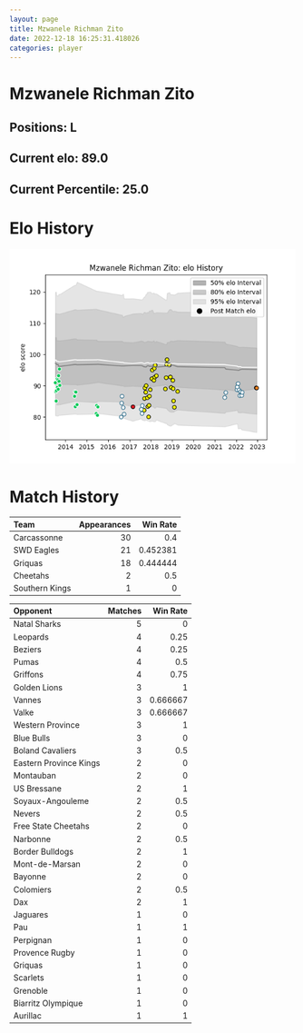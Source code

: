 ```yaml
---  
layout: page  
title: Mzwanele Richman Zito  
date: 2022-12-18 16:25:31.418026  
categories: player  
---
```

# Mzwanele Richman Zito

## Positions: L

## Current elo: 89.0

## Current Percentile: 25.0

# Elo History


![elo history](history_MzwaneleRichmanZito.png)
# Match History


| Team           |   Appearances |   Win Rate |
|:---------------|--------------:|-----------:|
| Carcassonne    |            30 |   0.4      |
| SWD Eagles     |            21 |   0.452381 |
| Griquas        |            18 |   0.444444 |
| Cheetahs       |             2 |   0.5      |
| Southern Kings |             1 |   0        |

| Opponent               |   Matches |   Win Rate |
|:-----------------------|----------:|-----------:|
| Natal Sharks           |         5 |   0        |
| Leopards               |         4 |   0.25     |
| Beziers                |         4 |   0.25     |
| Pumas                  |         4 |   0.5      |
| Griffons               |         4 |   0.75     |
| Golden Lions           |         3 |   1        |
| Vannes                 |         3 |   0.666667 |
| Valke                  |         3 |   0.666667 |
| Western Province       |         3 |   1        |
| Blue Bulls             |         3 |   0        |
| Boland Cavaliers       |         3 |   0.5      |
| Eastern Province Kings |         2 |   0        |
| Montauban              |         2 |   0        |
| US Bressane            |         2 |   1        |
| Soyaux-Angouleme       |         2 |   0.5      |
| Nevers                 |         2 |   0.5      |
| Free State Cheetahs    |         2 |   0        |
| Narbonne               |         2 |   0.5      |
| Border Bulldogs        |         2 |   1        |
| Mont-de-Marsan         |         2 |   0        |
| Bayonne                |         2 |   0        |
| Colomiers              |         2 |   0.5      |
| Dax                    |         2 |   1        |
| Jaguares               |         1 |   0        |
| Pau                    |         1 |   1        |
| Perpignan              |         1 |   0        |
| Provence Rugby         |         1 |   0        |
| Griquas                |         1 |   0        |
| Scarlets               |         1 |   0        |
| Grenoble               |         1 |   0        |
| Biarritz Olympique     |         1 |   0        |
| Aurillac               |         1 |   1        |